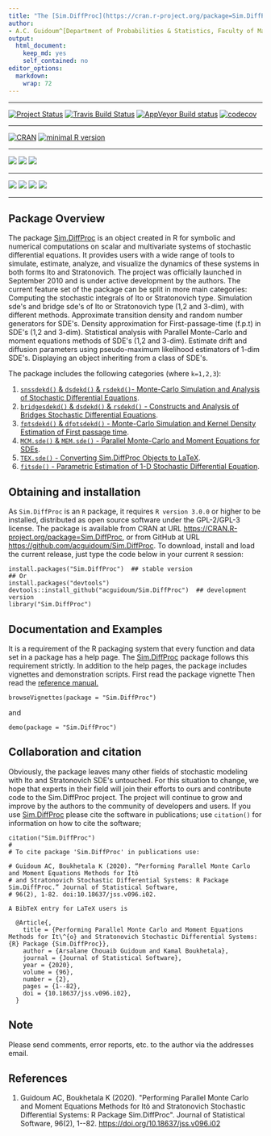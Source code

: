 ```yaml
---
title: "The [Sim.DiffProc](https://cran.r-project.org/package=Sim.DiffProc) Package"
author: 
- A.C. Guidoum^[Department of Probabilities & Statistics, Faculty of Mathematics, University of Science and Technology Houari Boumediene, BP 32 El-Alia, U.S.T.H.B, Algeria, E-mail  (acguidoum@usthb.dz)] and K. Boukhetala^[Faculty of Mathematics, University of Science and Technology Houari Boumediene, BP 32 El-Alia, U.S.T.H.B, Algeria, E-mail (kboukhetala@usthb.dz)]
output: 
  html_document: 
    keep_md: yes
    self_contained: no
editor_options: 
  markdown: 
    wrap: 72
---
```


<!-- README.md is generated from README.Rmd. Please edit that file -->

------------------------------------------------------------------------

[![Project
Status](https://www.repostatus.org/badges/latest/active.svg?style=popout)](https://github.com/acguidoum/Sim.DiffProc)
[![Travis Build
Status](https://travis-ci.org/acguidoum/Sim.DiffProc.svg?branch=master)](https://travis-ci.org/acguidoum/Sim.DiffProc)
[![AppVeyor Build
status](https://ci.appveyor.com/api/projects/status/16a70vyf8rk7nn1i?svg=true)](https://ci.appveyor.com/project/acguidoum/sim-diffproc-xal8n)
[![codecov](https://codecov.io/gh/acguidoum/Sim.DiffProc/branch/master/graph/badge.svg)](https://codecov.io/gh/acguidoum/Sim.DiffProc)

------------------------------------------------------------------------

[![CRAN](https://img.shields.io/cran/l/devtools.svg?style=popout)](https://cran.r-project.org/web/licenses/GPL-2)
[![minimal R
version](https://img.shields.io/badge/R>%3D-3.0.0-blue.svg?style=flat-plastic)](https://cran.r-project.org/)

------------------------------------------------------------------------

![](https://www.r-pkg.org/badges/version/Sim.DiffProc)
![](https://www.r-pkg.org/badges/last-release/Sim.DiffProc)
![](https://www.r-pkg.org/badges/ago/Sim.DiffProc)

------------------------------------------------------------------------

![](https://cranlogs.r-pkg.org/badges/grand-total/Sim.DiffProc?color=yellow)
![](https://cranlogs.r-pkg.org/badges/Sim.DiffProc?color=yellow)
![](https://cranlogs.r-pkg.org/badges/last-week/Sim.DiffProc?color=yellow)
![](https://cranlogs.r-pkg.org/badges/last-day/Sim.DiffProc?color=yellow)

------------------------------------------------------------------------

## Package Overview

The package
[Sim.DiffProc](https://cran.r-project.org/package=Sim.DiffProc) is an
object created in R for symbolic and numerical computations on scalar
and multivariate systems of stochastic differential equations. It
provides users with a wide range of tools to simulate, estimate,
analyze, and visualize the dynamics of these systems in both forms Ito
and Stratonovich. The project was officially launched in September 2010
and is under active development by the authors. The current feature set
of the package can be split in more main categories: Computing the
stochastic integrals of Ito or Stratonovich type. Simulation sde's and
bridge sde's of Ito or Stratonovich type (1,2 and 3-dim), with different
methods. Approximate transition density and random number generators for
SDE's. Density approximation for First-passage-time (f.p.t) in SDE's
(1,2 and 3-dim). Statistical analysis with Parallel Monte-Carlo and
moment equations methods of SDE's (1,2 and 3-dim). Estimate drift and
diffusion parameters using pseudo-maximum likelihood estimators of 1-dim
SDE's. Displaying an object inheriting from a class of SDE's.

The package includes the following categories (where `k=1,2,3`):

1.  [`snssdekd()` & `dsdekd()` & `rsdekd()`- Monte-Carlo Simulation and
    Analysis of Stochastic Differential
    Equations](https://CRAN.R-project.org/package=Sim.DiffProc/vignettes/snssde.html).
2.  [`bridgesdekd()` & `dsdekd()` & `rsdekd()` - Constructs and Analysis
    of Bridges Stochastic Differential
    Equations](https://CRAN.R-project.org/package=Sim.DiffProc/vignettes/bridgesde.html).
3.  [`fptsdekd()` & `dfptsdekd()` - Monte-Carlo Simulation and Kernel
    Density Estimation of First passage
    time](https://CRAN.R-project.org/package=Sim.DiffProc/vignettes/fptsde.html).
4.  [`MCM.sde()` & `MEM.sde()` - Parallel Monte-Carlo and Moment
    Equations for
    SDEs](https://CRAN.R-project.org/package=Sim.DiffProc/vignettes/mcmsde.html).
5.  [`TEX.sde()` - Converting Sim.DiffProc Objects to
    LaTeX](https://CRAN.R-project.org/package=Sim.DiffProc/vignettes/sdetotex.html).
6.  [`fitsde()` - Parametric Estimation of 1-D Stochastic Differential
    Equation](https://CRAN.R-project.org/package=Sim.DiffProc/vignettes/fitsde.html).

## Obtaining and installation

As `Sim.DiffProc` is an `R` package, it requires `R version 3.0.0` or
higher to be installed, distributed as open source software under the
GPL-2/GPL-3 license. The package is available from CRAN at URL
<https://CRAN.R-project.org/package=Sim.DiffProc>, or from GitHub at URL
<https://github.com/acguidoum/Sim.DiffProc>. To download, install and
load the current release, just type the code below in your current `R`
session:

``` {.r}
install.packages("Sim.DiffProc")  ## stable version
## Or 
install.packages("devtools")
devtools::install_github("acguidoum/Sim.DiffProc")  ## development version
library("Sim.DiffProc")
```

## Documentation and Examples

It is a requirement of the R packaging system that every function and
data set in a package has a help page. The
[Sim.DiffProc](https://cran.r-project.org/package=Sim.DiffProc) package
follows this requirement strictly. In addition to the help pages, the
package includes vignettes and demonstration scripts. First read the
package vignette Then read the [reference
manual.](https://CRAN.R-project.org/package=Sim.DiffProc/Sim.DiffProc.pdf)

``` {.r}
browseVignettes(package = "Sim.DiffProc")
```

and

``` {.r}
demo(package = "Sim.DiffProc")
```

## Collaboration and citation

Obviously, the package leaves many other fields of stochastic modeling
with Ito and Stratonovich SDE's untouched. For this situation to change,
we hope that experts in their field will join their efforts to ours and
contribute code to the Sim.DiffProc project. The project will continue
to grow and improve by the authors to the community of developers and
users. If you use
[Sim.DiffProc](https://cran.r-project.org/package=Sim.DiffProc) please
cite the software in publications; use `citation()` for information on
how to cite the software;

``` {.r}
citation("Sim.DiffProc")
# 
# To cite package 'Sim.DiffProc' in publications use:

# Guidoum AC, Boukhetala K (2020). “Performing Parallel Monte Carlo and Moment Equations Methods for Itô 
# and Stratonovich Stochastic Differential Systems: R Package Sim.DiffProc.” Journal of Statistical Software, 
# 96(2), 1-82. doi:10.18637/jss.v096.i02.

A BibTeX entry for LaTeX users is

  @Article{,
    title = {Performing Parallel Monte Carlo and Moment Equations Methods for It\^{o} and Stratonovich Stochastic Differential Systems: {R} Package {Sim.DiffProc}},
    author = {Arsalane Chouaib Guidoum and Kamal Boukhetala},
    journal = {Journal of Statistical Software},
    year = {2020},
    volume = {96},
    number = {2},
    pages = {1--82},
    doi = {10.18637/jss.v096.i02},
  }
```

## Note

Please send comments, error reports, etc. to the author via the
addresses email.

## References

1.  Guidoum AC, Boukhetala K (2020). "Performing Parallel Monte Carlo and
    Moment Equations Methods for Itô and Stratonovich Stochastic
    Differential Systems: R Package Sim.DiffProc". Journal of Statistical Software, 96(2), 1--82. https://doi.org/10.18637/jss.v096.i02
